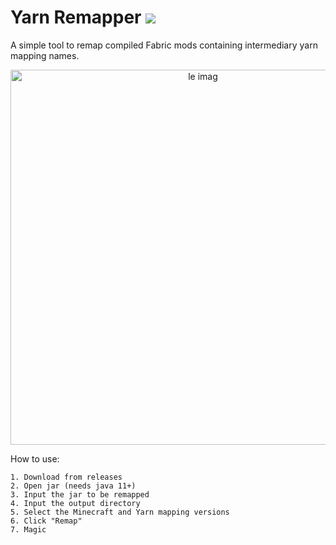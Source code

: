 # Yarn Remapper ![](https://www.codefactor.io/repository/github/seasnail8169/yarn-remapper/badge)
A simple tool to remap compiled Fabric mods containing intermediary yarn mapping names.

<p align="center">
    <img width="600" alt="le imag" src="https://media.discordapp.net/attachments/795459306623074384/874676233290518528/unknown.png">
</p>

How to use:
```
1. Download from releases
2. Open jar (needs java 11+)
3. Input the jar to be remapped
4. Input the output directory
5. Select the Minecraft and Yarn mapping versions
6. Click "Remap"
7. Magic
```

